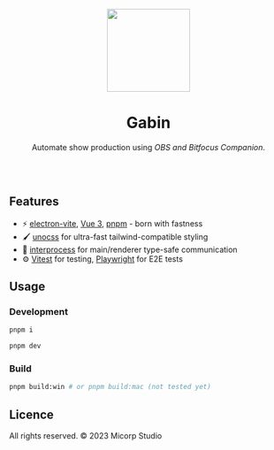 <p align="center">
    <img src="https://github.com/micorp-studio/gabin/blob/master/build/icon.png?raw=true" width="150px" height="150px">
</p>

<div align="center">
  <h1>Gabin</h1>
</div>
<p align="center">Automate show production using <em>OBS and Bitfocus Companion</em>.</p>


<br />
<br />

## Features

- ⚡️  [electron-vite](https://evite.netlify.app), [Vue 3](https://vuejs.org), [pnpm](https://pnpm.io) - born with fastness
- 🖌️ [unocss](https://github.com/unocss/unocss) for ultra-fast tailwind-compatible styling
- 💬 [interprocess](https://github.com/daltonmenezes/interprocess) for main/renderer type-safe communication
- ⚙️  [Vitest](https://github.com/vitest-dev/vitest) for testing, [Playwright](https://github.com/microsoft/playwright) for E2E tests
<!-- - 🚀 GitHub Actions to build & release app on [DigitalOcean Spaces](https://www.digitalocean.com/products/spaces) -->

## Usage

### Development

```sh
pnpm i
```
```sh
pnpm dev
```

### Build

```sh
pnpm build:win # or pnpm build:mac (not tested yet)
```

## Licence
All rights reserved. © 2023 Micorp Studio